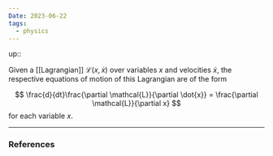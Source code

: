 ```yaml
---
Date: 2023-06-22
tags:
  - physics
---
```

up:: 

Given a [[Lagrangian]] $\mathcal{L}(x, \dot{x})$ over variables $x$ and velocities $\dot{x}$, the respective equations of motion of this Lagrangian are of the form

$$
\frac{d}{dt}\frac{\partial \mathcal{L}}{\partial \dot{x}} = \frac{\partial \mathcal{L}}{\partial x}
$$
for each variable $x$.

---
### References